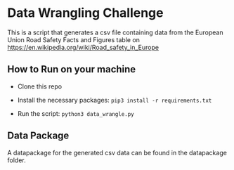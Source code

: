 # Data Wrangling Challenge
This is a script that generates a csv file containing data from the European Union Road Safety Facts and Figures table on https://en.wikipedia.org/wiki/Road_safety_in_Europe

## How to Run on your machine
- Clone this repo

- Install the necessary packages: `pip3 install -r requirements.txt`

- Run the script: `python3 data_wrangle.py`

## Data Package
A datapackage for the generated csv data can be found in the datapackage folder.